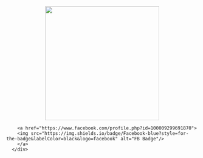 <div id="header" 
        align="center">
        <img src="https://media.giphy.com/media/yYSSBtDgbbRzq/giphy.gif" width="300"/>
      </div>

<div id="badges">
        

        <a href="https://www.facebook.com/profile.php?id=100009299691870">
        <img src="https://img.shields.io/badge/Facebook-blue?style=for-the-badge&labelColor=black&logo=facebook" alt="FB Badge"/>
        </a>
      </div>
